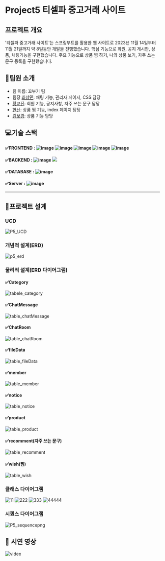 # Project5 티셀파 중고거래 사이트
## 프로젝트 개요
'티셀파 중고거래 사이트'는 스프링부트를 활용한 웹 사이트로 2023년 11월 14일부터 11월 21일까지 약 8일동안 개발을 진행했습니다. 핵심 기능으로 회원, 공지 게시판, 상품, 채팅기능을 구현했습니다. 주요 기능으로 상품 찜 하기, 나의 상품 보기, 자주 쓰는 문구 등록을 구현했습니다. 

## 👋팀원 소개
- 팀 이름: 꼬부기 팀
- 팀장 [최상민](https://github.com/sangmin0816): 채팅 기능, 관리자 페이지, CSS 담당
- [황교진](https://github.com/sendjin5): 회원 기능, 공지사항, 자주 쓰는 문구 담당
- [한선](https://github.com/hansun321): 상품 찜 기능, index 페이지 담당
- [김보경](https://github.com/emssme): 상품 기능 담당

## 💻기술 스택
#### ✅FRONTEND : ![image](https://github.com/chunjae-kkobugi/team45/assets/139138265/9be20de0-7740-404f-957b-002a5994877b) ![image](https://github.com/chunjae-kkobugi/team45/assets/139138265/c00fee88-0527-46d5-ae6d-03cd2eab3772) ![image](https://github.com/chunjae-kkobugi/team45/assets/139138265/bfdf78b0-8232-4b8a-b512-5db94f0b67de) ![image](https://github.com/chunjae-kkobugi/team45/assets/139138265/10422a78-d798-4c7c-b92f-47d5ace85726) ![image](https://github.com/chunjae-kkobugi/team45/assets/139138265/3e3bfd04-2dbc-424b-a818-21426bad1f26)
#### ✅BACKEND : ![image](https://github.com/chunjae-kkobugi/team45/assets/139138265/9f3919e5-d97f-49cc-853d-3474f08fff0b) <img src="https://img.shields.io/badge/spring%20boot-6DB33F?style=for-the-badge&logo=spring%20boot&logoColor=white">
#### ✅DATABASE : ![image](https://github.com/chunjae-kkobugi/team45/assets/139138265/ab499e8f-97e0-4a46-8435-d5242bee6c12)
#### ✅Server : ![image](https://github.com/chunjae-kkobugi/team45/assets/139138265/208bed05-299a-43e6-8a38-e9e6627497e3)


---
## 📝프로젝트 설계

### UCD
![P5_UCD](https://github.com/chunjae-kkobugi/team45/assets/139138265/6695f9d9-dea8-48e4-8085-ef05a04361a0)

### 개념적 설계(ERD)
![p5_erd](https://github.com/chunjae-kkobugi/team45/assets/139138265/dde07dd8-b6c7-43df-891b-6834e2e2e021)

### 물리적 설계(ERD 다이어그램)
#### ✅Category
![tabele_category](https://github.com/chunjae-kkobugi/team45/assets/139138265/70e6add3-8e9a-4ccf-8499-8af0abb0c0af)
#### ✅ChatMessage
![table_chatMessage](https://github.com/chunjae-kkobugi/team45/assets/139138265/512f779e-ccb3-4c20-881b-4e2a67f37f92)
#### ✅ChatRoom
![table_chatRoom](https://github.com/chunjae-kkobugi/team45/assets/139138265/59626d68-9c20-4b8f-b361-3111ddd5ee61)
#### ✅fileData
![table_fileData](https://github.com/chunjae-kkobugi/team45/assets/139138265/4a6002f3-ec69-4a80-9898-dae4a724791a)
#### ✅member
![table_member](https://github.com/chunjae-kkobugi/team45/assets/139138265/1edbc26f-8737-41a6-bf68-fec6d3170d9d)
#### ✅notice
![table_notice](https://github.com/chunjae-kkobugi/team45/assets/139138265/1f749148-cb7d-4929-a16b-8a0bf1e2d1bf)
#### ✅product
![table_product](https://github.com/chunjae-kkobugi/team45/assets/139138265/d38cdfd9-db52-40a1-aa6d-e36ecae7df5b)
#### ✅recomment(자주 쓰는 문구)
![table_recomment](https://github.com/chunjae-kkobugi/team45/assets/139138265/1cda773f-b5cd-4999-82c0-3fb01db10866)
#### ✅wish(찜)
![table_wish](https://github.com/chunjae-kkobugi/team45/assets/139138265/f79f93b4-598f-45de-8dc3-859cdece7864)



### 클래스 다이어그램
![11](https://github.com/chunjae-kkobugi/team45/assets/139138265/a85e7610-b4a0-4b97-99a0-36ae445ff58c)
![222](https://github.com/chunjae-kkobugi/team45/assets/139138265/d4d097ce-3a6a-4e9c-b4cf-baba3b68f1b8)
![333](https://github.com/chunjae-kkobugi/team45/assets/139138265/8b0d44cf-2b12-46f4-a9c7-208dd40f6368)
![44444](https://github.com/chunjae-kkobugi/team45/assets/139138265/749fa98c-ca0c-41f0-bcbb-51f66be21da1)

### 시퀀스 다이어그램
![P5_sequencepng](https://github.com/chunjae-kkobugi/team45/assets/139138265/4d2fc280-cdcb-4f1c-a633-0c81d5082dd4)


[//]: # (## 🔧기능 구현)


## 🎥 시연 영상
![video](./readme/team45_tsellpa.gif)